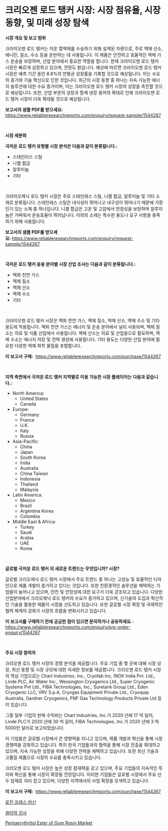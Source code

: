 <p><h1>크리오젠 로드 탱커 시장: 시장 점유율, 시장 동향, 및 미래 성장 탐색</h1></p><p><strong>시장 개요 및 보고 범위</strong></p>
<p><p>크라이오젠 로드 탱커는 저온 열액체를 수송하기 위해 설계된 차량으로, 주로 액체 산소, 애니린, 질소, 수소 등을 운반하는 데 사용됩니다. 이 제품은 안전하고 효율적인 액체 가스 운송을 보장하며, 산업 분야에서 중요한 역할을 합니다. 현재 크라이오젠 로드 탱커 시장은 빠르게 성장하고 있으며, 전망도 밝습니다. 예상에 따르면 크라이오젠 로드 탱커 시장은 예측 기간 동안 8.8%의 연평균 성장률을 기록할 것으로 예상됩니다. 이는 수요의 증가와 기술 혁신으로 인한 것입니다. 최근의 시장 동향 중 하나는 지속 가능한 에너지 솔루션에 대한 수요 증가이며, 이는 크라이오젠 로드 탱커 시장의 성장을 촉진할 것으로 예상됩니다. 또한, 산업 부문의 성장과 함께 냉장 용어의 확대로 인해 크라이오젠 로드 탱커 시장이 더욱 확대될 것으로 예상됩니다.</p></p>
<p><strong>보고서의 샘플 PDF를 받으세요:</strong> <a href="https://www.reliableresearchreports.com/enquiry/request-sample/1544267">https://www.reliableresearchreports.com/enquiry/request-sample/1544267</a></p>
<p>&nbsp;</p>
<p><strong>시장 세분화</strong></p>
<p><strong>극저온 로드 탱커 유형별 시장 분석은 다음과 같이 분류됩니다.:</strong></p>
<p><ul><li>스테인리스 스틸</li><li>니켈 합금</li><li>알루미늄</li><li>기타</li></ul></p>
<p>&nbsp;</p>
<p><p>크라이오제닉 로드 탱커 시장은 주로 스테인레스 스틸, 니켈 합금, 알루미늄 및 기타 소재로 분류됩니다. 스테인레스 스틸은 내식성이 뛰어나고 내구성이 뛰어나기 때문에 가장 인기 있는 소재 중 하나입니다. 니켈 합금은 고온 및 고압에서 안정성을 보장하며 알루미늄은 가벼워서 운송효율이 뛰어납니다. 이외의 소재는 특수한 용도나 요구 사항을 충족하기 위해 사용됩니다.</p></p>
<p><strong>보고서의 샘플 PDF를 받으세요:</strong>&nbsp;<a href="https://www.reliableresearchreports.com/enquiry/request-sample/1544267">https://www.reliableresearchreports.com/enquiry/request-sample/1544267</a></p>
<p>&nbsp;</p>
<p><strong> 극저온 로드 탱커 응용 분야별 시장 산업 조사는 다음과 같이 분류됩니다.:</strong></p>
<p><ul><li>액화 천연 가스</li><li>액체 질소</li><li>액체 산소</li><li>액체 수소</li><li>기타</li></ul></p>
<p>&nbsp;</p>
<p><p>크라이오젠 로드 탱커 시장은 액화 천연 가스, 액체 질소, 액체 산소, 액체 수소 및 기타 용도에 적용됩니다. 액화 천연 가스는 에너지 및 운송 분야에서 널리 사용되며, 액체 질소는 의료 및 식품 산업에서 사용됩니다. 액체 산소는 의료 및 산업용으로 필요하며, 액체 수소는 에너지 저장 및 전력 생성에 사용됩니다. 기타 용도는 다양한 산업 분야에 필요한 다양한 액체 화학 물질을 포함합니다.</p></p>
<p><strong>이 보고서 구매:</strong>&nbsp; <a href="https://www.reliableresearchreports.com/purchase/1544267">https://www.reliableresearchreports.com/purchase/1544267</a></p>
<p>&nbsp;</p>
<p><strong>지역 측면에서 극저온 로드 탱커 지역별로 이용 가능한 시장 플레이어는 다음과 같습니다.:</strong></p>
<p><ul>
    <li>
        North America:
        <ul>
            <li>United States</li>
            <li>Canada</li>
        </ul>
    </li>
    <li>
        Europe:
        <ul>
            <li>Germany</li>
            <li>France</li>
            <li>U.K.</li>
            <li>Italy</li>
            <li>Russia</li>
        </ul>
    </li>
    <li>
        Asia-Pacific:
        <ul>
            <li>China</li>
            <li>Japan</li>
            <li>South Korea</li>
            <li>India</li>
            <li>Australia</li>
            <li>China Taiwan</li>
            <li>Indonesia</li>
            <li>Thailand</li>
            <li>Malaysia</li>
        </ul>
    </li>
    <li>
        Latin America:
        <ul>
            <li>Mexico</li>
            <li>Brazil</li>
            <li>Argentina Korea</li>
            <li>Colombia</li>
        </ul>
    </li>
    <li>
        Middle East & Africa:
        <ul>
            <li>Turkey</li>
            <li>Saudi</li>
            <li>Arabia</li>
            <li>UAE</li>
            <li>Korea</li>
        </ul>
    </li>
    </ul></p>
<p>&nbsp;</p>
<p><strong>글로벌 극저온 로드 탱커 의 새로운 트렌드는 무엇입니까? 시장?</strong></p>
<p><p>글로벌 크리오제닉 로드 탱커 시장에서 주요 트렌드 중 하나는 고성능 및 효율적인 디자인으로 제품 개발이 증가하고 있다는 것입니다. 또한 친환경적인 솔루션을 채택하는 기업들이 늘어나고 있으며, 안전 및 안정성에 대한 요구가 더욱 강조되고 있습니다. 다양한 산업분야에서 크리오제닉 로드 탱커의 수요가 증가하고 있으며, 신기술의 도입과 혁신적인 기술을 활용한 제품이 시장을 선도하고 있습니다. 또한 글로벌 시장 확장 및 국제적인 협력 체계의 강화가 시장의 흐름을 변화시키고 있습니다.</p></p>
<p><strong>이 보고서를 구매하기 전에 궁금한 점이 있으면 문의하거나 공유하세요.</strong>- <a href="https://www.reliableresearchreports.com/enquiry/pre-order-enquiry/1544267">https://www.reliableresearchreports.com/enquiry/pre-order-enquiry/1544267</a></p>
<p>&nbsp;</p>
<p><strong>주요 시장 참여자</strong></p>
<p><p>크리오젠 로드 탱커 시장의 경쟁 분석을 제공합니다. 주요 기업 중 몇 곳에 대해 시장 성장, 최신 동향 및 시장 규모에 대한 자세한 정보를 제공합니다. 크리오젠 로드 탱커 시장의 핵심 기업으로는 Chart Industries, Inc., Cryofab Inc, INOX India Pvt. Ltd., Linde PLC, Air Water Inc., Wessington Cryogenics Ltd., Super Cryogenic Systems Pvt Ltd., FIBA Technologies, Inc., Suretank Group Ltd., Eden Cryogenic LLC, VRV S.p.A, Cryogas Equipment Private Ltd., Cryoquip Australia, Gardner Cryogenics, FNF Gas Technology Products Private Ltd 등이 있습니다.</p><p>그중 일부 기업의 판매 수익비는 Chart Industries, Inc.가 2020 년에 17 억 달러, Linde PLC가 2020 년에 30 억 달러, FIBA Technologies, Inc.가 2020 년에 3 억 5000만 달러로 보고되었습니다.</p><p>이 기업들은 글로벌 시장에서 큰 영향력을 지니고 있으며, 제품 개발과 혁신을 통해 시장 경쟁력을 강화하고 있습니다. 특히 한국 기업들과의 협력을 통해 시장 진출을 확대하고 있으며, 지속 가능한 성장을 위해 다양한 전략을 채택하고 있습니다. 또한 최신 기술과 고품질 제품으로 시장의 수요를 충족시키고 있습니다.</p><p>크리오젠 로드 탱커 시장은 높은 성장 잠재력을 갖고 있으며, 주요 기업들의 지속적인 투자와 혁신을 통해 시장이 확장될 전망입니다. 이러한 기업들은 글로벌 시장에서 주요 선두 업체로 자리 잡고 있으며, 다양한 지역에서의 사업 확장을 모색하고 있습니다.</p></p>
<p><strong>이 보고서 구매:</strong>&nbsp;&nbsp;<a href="https://www.reliableresearchreports.com/purchase/1544267">https://www.reliableresearchreports.com/purchase/1544267</a></p>
<p><p><a href="https://github.com/GabrielBlanda5656/Market-Research-Report-List-1/blob/main/845195513493.md">로진 프레스 머신</a></p><p><a href="https://github.com/CorEmtymerich56566/Market-Research-Report-List-1/blob/main/926057913494.md">셀리악 검사</a></p><p><a href="https://picayune-night-cbd.notion.site/Pentaerythritol-Ester-of-Gum-Rosin-Market-Provides-a-Comprehensive-Analysis-Including-a-Macro-Overvi-03ce8896406141f1b940357f96897ba1">Pentaerythritol Ester of Gum Rosin Market</a></p></p>
